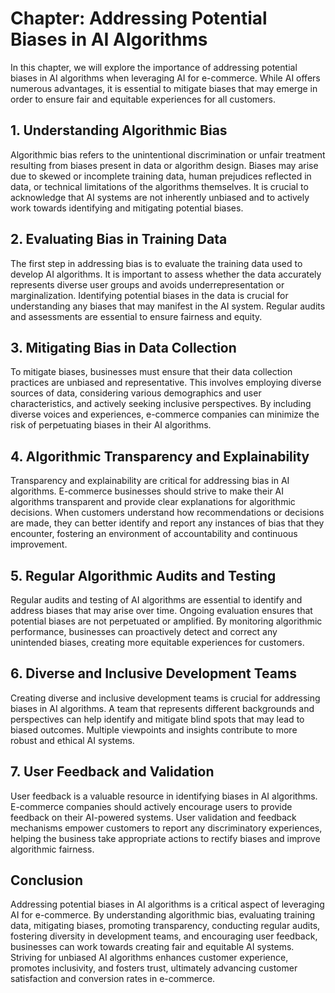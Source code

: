 Chapter: Addressing Potential Biases in AI Algorithms
=====================================================

In this chapter, we will explore the importance of addressing potential biases in AI algorithms when leveraging AI for e-commerce. While AI offers numerous advantages, it is essential to mitigate biases that may emerge in order to ensure fair and equitable experiences for all customers.

**1. Understanding Algorithmic Bias**
-------------------------------------

Algorithmic bias refers to the unintentional discrimination or unfair treatment resulting from biases present in data or algorithm design. Biases may arise due to skewed or incomplete training data, human prejudices reflected in data, or technical limitations of the algorithms themselves. It is crucial to acknowledge that AI systems are not inherently unbiased and to actively work towards identifying and mitigating potential biases.

**2. Evaluating Bias in Training Data**
---------------------------------------

The first step in addressing bias is to evaluate the training data used to develop AI algorithms. It is important to assess whether the data accurately represents diverse user groups and avoids underrepresentation or marginalization. Identifying potential biases in the data is crucial for understanding any biases that may manifest in the AI system. Regular audits and assessments are essential to ensure fairness and equity.

**3. Mitigating Bias in Data Collection**
-----------------------------------------

To mitigate biases, businesses must ensure that their data collection practices are unbiased and representative. This involves employing diverse sources of data, considering various demographics and user characteristics, and actively seeking inclusive perspectives. By including diverse voices and experiences, e-commerce companies can minimize the risk of perpetuating biases in their AI algorithms.

**4. Algorithmic Transparency and Explainability**
--------------------------------------------------

Transparency and explainability are critical for addressing bias in AI algorithms. E-commerce businesses should strive to make their AI algorithms transparent and provide clear explanations for algorithmic decisions. When customers understand how recommendations or decisions are made, they can better identify and report any instances of bias that they encounter, fostering an environment of accountability and continuous improvement.

**5. Regular Algorithmic Audits and Testing**
---------------------------------------------

Regular audits and testing of AI algorithms are essential to identify and address biases that may arise over time. Ongoing evaluation ensures that potential biases are not perpetuated or amplified. By monitoring algorithmic performance, businesses can proactively detect and correct any unintended biases, creating more equitable experiences for customers.

**6. Diverse and Inclusive Development Teams**
----------------------------------------------

Creating diverse and inclusive development teams is crucial for addressing biases in AI algorithms. A team that represents different backgrounds and perspectives can help identify and mitigate blind spots that may lead to biased outcomes. Multiple viewpoints and insights contribute to more robust and ethical AI systems.

**7. User Feedback and Validation**
-----------------------------------

User feedback is a valuable resource in identifying biases in AI algorithms. E-commerce companies should actively encourage users to provide feedback on their AI-powered systems. User validation and feedback mechanisms empower customers to report any discriminatory experiences, helping the business take appropriate actions to rectify biases and improve algorithmic fairness.

**Conclusion**
--------------

Addressing potential biases in AI algorithms is a critical aspect of leveraging AI for e-commerce. By understanding algorithmic bias, evaluating training data, mitigating biases, promoting transparency, conducting regular audits, fostering diversity in development teams, and encouraging user feedback, businesses can work towards creating fair and equitable AI systems. Striving for unbiased AI algorithms enhances customer experience, promotes inclusivity, and fosters trust, ultimately advancing customer satisfaction and conversion rates in e-commerce.
